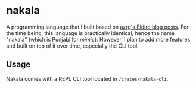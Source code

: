 # nakala

A programming language that I built based on [azrg's Eldiro blog posts](https://arzg.github.io/lang/). For the time being, this language is practically identical, hence the name "nakala" (which is Punjabi for _mimic_).
However, I plan to add more features and built on top of it over time, especially the CLI tool.

## Usage
Nakala comes with a REPL CLI tool located in `/crates/nakala-cli`.
